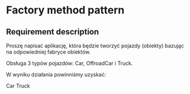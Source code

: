 # Factory method pattern

## Requirement description

Proszę napisać aplikację, która będzie tworzyć pojazdy (obiekty) bazując na odpowiedniej fabryce obiektów.

Obsługa 3 typów pojazdów: Car, OffroadCar i Truck.

W wyniku działania powinniśmy uzyskać:

Car
Truck